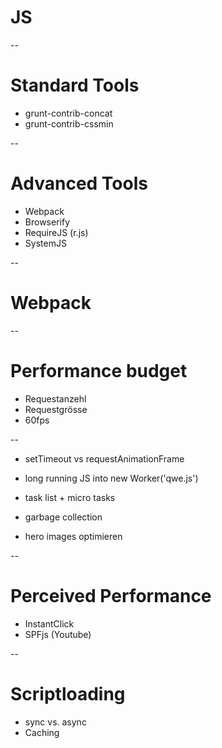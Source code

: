 # JS

--

# Standard Tools

- grunt-contrib-concat
- grunt-contrib-cssmin

--

# Advanced Tools

- Webpack
- Browserify
- RequireJS (r.js)
- SystemJS

--

# Webpack

--

# Performance budget

- Requestanzehl
- Requestgrösse
- 60fps

--

- setTimeout vs requestAnimationFrame

- long running JS into new Worker('qwe.js')

- task list + micro tasks

- garbage collection

- hero images optimieren

--

# Perceived Performance

- InstantClick
- SPFjs (Youtube)

--

# Scriptloading

- sync vs. async
- Caching
